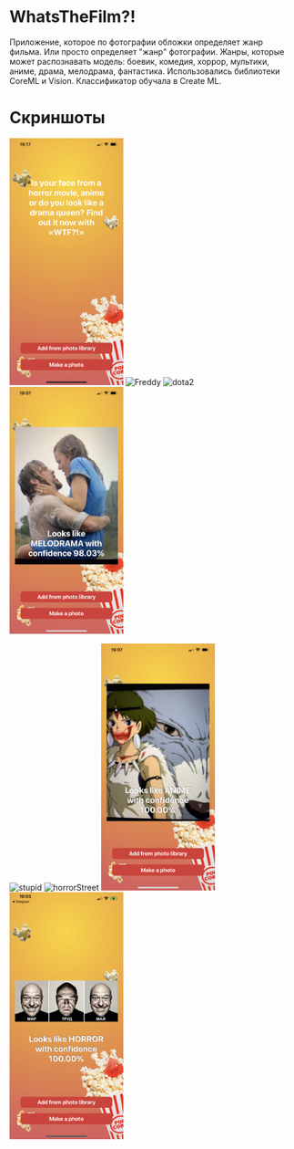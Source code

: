 # WhatsTheFilm?!

Приложение, которое по фотографии обложки определяет жанр фильма. Или просто определяет "жанр" фотографии.
Жанры, которые может распознавать модель: боевик, комедия, хоррор, мультики, аниме, драма, мелодрама, фантастика.
Использовались библиотеки CoreML и Vision. Классификатор обучала в Create ML.

# Скриншоты

<p float="left">
  <img src="https://github.com/annagogley/WhatsTheFilm/blob/main/Screenshots/start.png" alt="start" width="200">
  <img src="https://github.com/annagogley/WhatsTheFilm/blob/main/Screenshots/Freddy.png" alt="Freddy" width="200">
  <img src="https://github.com/annagogley/WhatsTheFilm/blob/main/Screenshots/dota2.png" alt="dota2" width="200">
  <img src="https://github.com/annagogley/WhatsTheFilm/blob/main/Screenshots/Notebook.png" alt="Notebook" width="200">
</p>
<p float="left">
  <img src="https://github.com/annagogley/WhatsTheFilm/blob/main/Screenshots/stupid.png" alt="stupid" width="200">
  <img src="https://github.com/annagogley/WhatsTheFilm/blob/main/Screenshots/horrorStreet.png" alt="horrorStreet" width="200">
  <img src="https://github.com/annagogley/WhatsTheFilm/blob/main/Screenshots/mononoke.png" alt="mononoke" width="200">
  <img src="https://github.com/annagogley/WhatsTheFilm/blob/main/Screenshots/horrorHank.png" alt="horrorHank" width="200">
</p>
